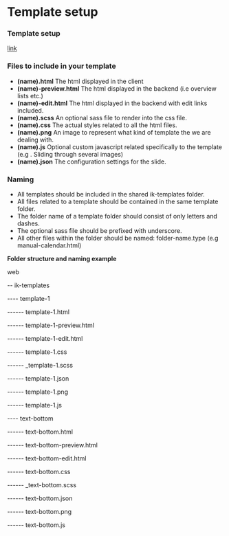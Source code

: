 Template setup
=============

### Template setup
[link](IK3-templates.pdf)


### Files to include in your template
* **(name).html**  The html displayed in the client
* **(name)-preview.html**  The html displayed in the backend (i.e overview lists etc.)
* **(name)-edit.html**  The html displayed in the backend with edit links included.
* **(name).scss**  An optional sass file to render into the css file.
* **(name).css**  The actual styles related to all the html files.
* **(name).png**  An image to represent what kind of template the we are dealing with.
* **(name).js**  Optional custom javascript related specifically to the template (e.g . Sliding through several images)
* **(name).json**  The configuration settings for the slide.


### Naming
* All templates should be included in the shared ik-templates folder.
* All files related to a template should be contained in the same template folder.
* The folder name of a template folder should consist of only letters and dashes.
* The optional sass file should be prefixed with underscore.
* All other files within the folder should be named: folder-name.type (e.g manual-calendar.html)


**Folder structure and naming example**

web

-- ik-templates

---- template-1

------ template-1.html

------ template-1-preview.html

------ template-1-edit.html

------ template-1.css

------ _template-1.scss

------ template-1.json

------ template-1.png

------ template-1.js

---- text-bottom

------ text-bottom.html

------ text-bottom-preview.html

------ text-bottom-edit.html

------ text-bottom.css

------ _text-bottom.scss

------ text-bottom.json

------ text-bottom.png

------ text-bottom.js